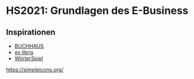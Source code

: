 # HS2021: Grundlagen des E-Business

## Inspirationen

- [BUCHHAUS](https://www.buchhaus.ch/de/home)
- [ex libris](https://www.exlibris.ch/de/buecher-buch/)
- [WörterSpiel](https://www.woerterspiel.ch/BUeCHER/)

https://simpleicons.org/
